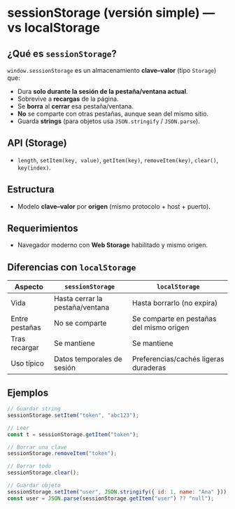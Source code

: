 # sessionStorage (versión simple) — vs localStorage

## ¿Qué es `sessionStorage`?
`window.sessionStorage` es un almacenamiento **clave–valor** (tipo `Storage`) que:
- Dura **solo durante la sesión de la pestaña/ventana actual**.
- Sobrevive a **recargas** de la página.
- Se **borra** al **cerrar** esa pestaña/ventana.
- **No** se comparte con otras pestañas, aunque sean del mismo sitio.
- Guarda **strings** (para objetos usa `JSON.stringify` / `JSON.parse`).

## API (Storage)
- `length`, `setItem(key, value)`, `getItem(key)`, `removeItem(key)`, `clear()`, `key(index)`.

## Estructura
- Modelo **clave–valor** por **origen** (mismo protocolo + host + puerto).

## Requerimientos
- Navegador moderno con **Web Storage** habilitado y mismo origen.

## Diferencias con `localStorage`

| Aspecto                 | `sessionStorage`                         | `localStorage`                         |
|-------------------------|------------------------------------------|----------------------------------------|
| Vida                    | Hasta cerrar la pestaña/ventana          | Hasta borrarlo (no expira)             |
| Entre pestañas          | No se comparte                           | Se comparte en pestañas del mismo origen |
| Tras recargar           | Se mantiene                              | Se mantiene                            |
| Uso típico              | Datos temporales de sesión               | Preferencias/cachés ligeras duraderas  |

## Ejemplos
```js
// Guardar string
sessionStorage.setItem("token", "abc123");

// Leer
const t = sessionStorage.getItem("token"); 

// Borrar una clave
sessionStorage.removeItem("token");

// Borrar todo
sessionStorage.clear();

// Guardar objeto 
sessionStorage.setItem("user", JSON.stringify({ id: 1, name: "Ana" }));
const user = JSON.parse(sessionStorage.getItem("user") ?? "null");
